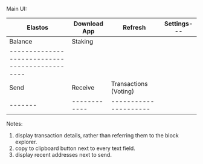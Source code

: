 Main UI:

| Elastos | Download App | Refresh | Settings--- |
| ------- | ------------ | ------- | ----------- |
| Balance                | Staking               |
| ---------------------------------------------- |
| Send    | Receive      | Transactions (Voting) |
| ------- | ------------ | --------------------- |

Notes:

1) display transaction details, rather than referring them to the block explorer.
2) copy to clipboard button next to every text field.
3) display recent addresses next to send.
